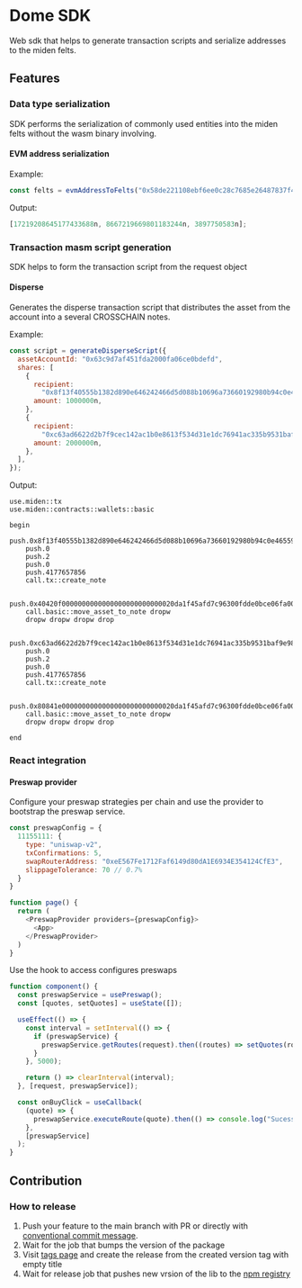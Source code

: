 # Dome SDK

Web sdk that helps to generate transaction scripts and serialize addresses to the miden felts.

## Features

### Data type serialization

SDK performs the serialization of commonly used entities into the miden felts without the wasm binary involving.

#### EVM address serialization

Example:

```js
const felts = evmAddressToFelts("0x58de221108ebf6ee0c28c7685e26487837f452e8");
```

Output:

```js
[17219208645177433688n, 8667219669801183244n, 3897750583n];
```

### Transaction masm script generation

SDK helps to form the transaction script from the request object

#### Disperse

Generates the disperse transaction script that distributes the asset from the account into a several CROSSCHAIN notes.

Example:

```js
const script = generateDisperseScript({
  assetAccountId: "0x63c9d7af451fda2000fa06ce0bdefd",
  shares: [
    {
      recipient:
        "0x8f13f40555b1382d890e646242466d5d088b10696a73660192980b94c0e46559",
      amount: 1000000n,
    },
    {
      recipient:
        "0xc63ad6622d2b7f9cec142ac1b0e8613f534d31e1dc76941ac335b9531baf9e98",
      amount: 2000000n,
    },
  ],
});
```

Output:

```masm
use.miden::tx
use.miden::contracts::wallets::basic

begin
    push.0x8f13f40555b1382d890e646242466d5d088b10696a73660192980b94c0e46559
    push.0
    push.2
    push.0
    push.4177657856
    call.tx::create_note

    push.0x40420f0000000000000000000000000020da1f45afd7c96300fdde0bce06fa00
    call.basic::move_asset_to_note dropw
    dropw dropw dropw drop

    push.0xc63ad6622d2b7f9cec142ac1b0e8613f534d31e1dc76941ac335b9531baf9e98
    push.0
    push.2
    push.0
    push.4177657856
    call.tx::create_note

    push.0x80841e0000000000000000000000000020da1f45afd7c96300fdde0bce06fa00
    call.basic::move_asset_to_note dropw
    dropw dropw dropw drop

end
```

### React integration

#### Preswap provider

Configure your preswap strategies per chain and use the provider to bootstrap the preswap service.

```js
const preswapConfig = {
  11155111: {
    type: "uniswap-v2",
    txConfirmations: 5,
    swapRouterAddress: "0xeE567Fe1712Faf6149d80dA1E6934E354124CfE3",
    slippageTolerance: 70 // 0.7%
  }
}

function page() {
  return (
    <PreswapProvider providers={preswapConfig}>
      <App>
    </PreswapProvider>
  )
}
```

Use the hook to access configures preswaps

```js
function component() {
  const preswapService = usePreswap();
  const [quotes, setQuotes] = useState([]);

  useEffect(() => {
    const interval = setInterval(() => {
      if (preswapService) {
        preswapService.getRoutes(request).then((routes) => setQuotes(routes));
      }
    }, 5000);

    return () => clearInterval(interval);
  }, [request, preswapService]);

  const onBuyClick = useCallback(
    (quote) => {
      preswapService.executeRoute(quote).then(() => console.log("Sucess"));
    },
    [preswapService]
  );
}
```

## Contribution

### How to release

1. Push your feature to the main branch with PR or directly with [conventional commit message](https://www.conventionalcommits.org/en/v1.0.0/).
2. Wait for the job that bumps the version of the package
3. Visit [tags page](https://github.com/Polynom-Labs/dome-sdk/tags) and create the release from the created version tag with empty title
4. Wait for release job that pushes new vrsion of the lib to the [npm registry](https://www.npmjs.com/package/@dome-protocol/sdk)
